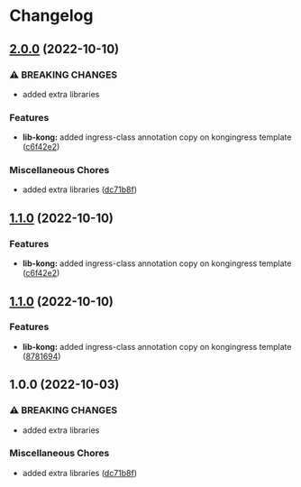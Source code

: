 # Changelog

## [2.0.0](https://github.com/ptonini/helm-charts/compare/lib-kong-v1.1.0...lib-kong-v2.0.0) (2022-10-10)


### ⚠ BREAKING CHANGES

* added extra libraries

### Features

* **lib-kong:** added ingress-class annotation copy on kongingress template ([c6f42e2](https://github.com/ptonini/helm-charts/commit/c6f42e28f6ff4345cd7e80be67f37c35cf6c1169))


### Miscellaneous Chores

* added extra libraries ([dc71b8f](https://github.com/ptonini/helm-charts/commit/dc71b8fcd9b4e5ed7862c593f7db446689f71c2c))

## [1.1.0](https://github.com/ptonini/helm-charts/compare/lib-kong-v1.0.0...lib-kong-v1.1.0) (2022-10-10)


### Features

* **lib-kong:** added ingress-class annotation copy on kongingress template ([c6f42e2](https://github.com/ptonini/helm-charts/commit/c6f42e28f6ff4345cd7e80be67f37c35cf6c1169))

## [1.1.0](https://github.com/ptonini/helm-charts/compare/lib-kong-v1.0.0...lib-kong-v1.1.0) (2022-10-10)


### Features

* **lib-kong:** added ingress-class annotation copy on kongingress template ([8781694](https://github.com/ptonini/helm-charts/commit/8781694f17ac5abfd28df2b26928bb14e276bbcb))

## 1.0.0 (2022-10-03)


### ⚠ BREAKING CHANGES

* added extra libraries

### Miscellaneous Chores

* added extra libraries ([dc71b8f](https://github.com/ptonini/helm-charts/commit/dc71b8fcd9b4e5ed7862c593f7db446689f71c2c))
